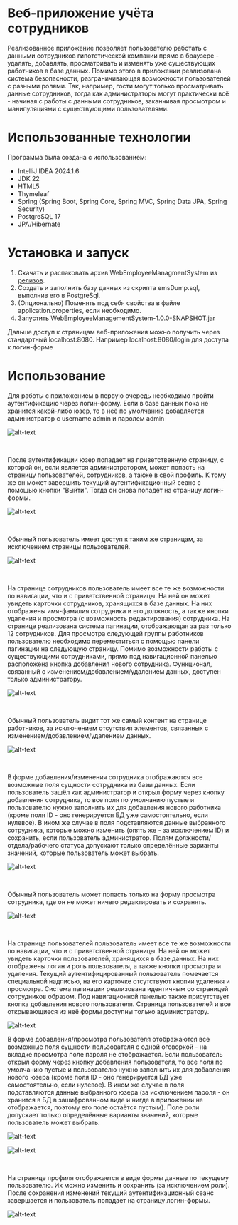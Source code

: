 # Веб-приложение учёта сотрудников
Реализованное приложение позволяет пользователю работать с данными сотрудников гипотетической компании прямо в браузере - удалять, добавлять, просматривать и изменять уже существующих работников в базе данных. Помимо этого в приложении реализована система безопасности, разграничивающая возможности пользователей с разными ролями. Так, например, гости могут только просматривать данные сотрудников, тогда как администраторы могут практически всё - начиная с работы с данными сотрудников, заканчивая просмотром и манипуляциями с существующими пользователями.
# Использованные технологии
Программа была создана с использованием:
* IntelliJ IDEA 2024.1.6
* JDK 22
* HTML5
* Thymeleaf 
* Spring (Spring Boot, Spring Core, Spring MVC, Spring Data JPA, Spring Security)
* PostgreSQL 17
* JPA/Hibernate 
# Установка и запуск
1. Скачать и распаковать архив WebEmployeeManagmentSystem из [релизов](https://github.com/qwert312/Web-Employee-Management-System/releases/latest).
2. Создать и заполнить базу данных из скрипта emsDump.sql, выполнив его в PostgreSql.
3. (Опционально) Поменять под себя свойства в файле application.properties, если необходимо.
4. Запустить WebEmployeeManagementSystem-1.0.0-SNAPSHOT.jar

Дальше доступ к страницам веб-приложения можно получить через стандартный localhost:8080. Например localhost:8080/login для доступа к логин-форме
# Использование
Для работы с приложением в первую очередь необходимо пройти аутентификацию через логин-форму. Если в базе данных пока не хранится какой-либо юзер, то в неё по умолчанию добавляется администратор с username admin и паролем admin

![alt-text](images/image1.png)

&ensp;

После аутентификации юзер попадает на приветственную страницу, с которой он, если является администратором, может попасть на страницу пользователей, сотрудников, а также в свой профиль. К тому же он может завершить текущий аутентификационный сеанс с помощью кнопки "Выйти". Тогда он снова попадёт на страницу логин-формы.

![alt-text](images/image2.png)

&ensp;

Обычный пользователь имеет доступ к таким же страницам, за исключением страницы пользователей.

![alt-text](images/image3.png)

&ensp;

На странице сотрудников пользователь имеет все те же возможности по навигации, что и с приветственной страницы. На ней он может увидеть карточки сотрудников, хранящихся в базе данных. На них отображены имя-фамилия сотрудника и его должность, а также кнопки удаления и просмотра (с возможность редактирования) сотрудника. На странице реализована система пагинации, отображающая за раз только 12 сотрудников. Для просмотра следующей группы работников пользователю необходимо переместиться с помощью панели пагинации на следующую страницу. Помимо возможности работы с существующими сотрудниками, прямо под навигационной панелью расположена кнопка добавления нового сотрудника. Функционал, связанный с изменением/добавлением/удалением данных, доступен только администратору.

![alt-text](images/image4.png)

&ensp;

Обычный пользователь видит тот же самый контент на странице работников, за исключением отсутствия элементов, связанных с изменением/добавлением/удалением данных.

![alt-text](images/image5.png)

&ensp;

В форме добавления/изменения сотрудника отображаются все возможные поля сущности сотрудника из базы данных. Если пользователь зашёл как администратор и открыл форму через кнопку добавления сотрудника, то все поля по умолчанию пустые и пользователю нужно заполнить их для добавления нового работника (кроме поля ID - оно генерируется БД уже самостоятельно, если нулевое). В ином же случае в поля подставляются данные выбранного сотрудника, которые можно изменить (опять же - за исключением ID) и сохранить, если пользователь администратор. Полям должности/отдела/рабочего статуса допускают только определённые варианты значений, которые пользователь может выбрать.

![alt-text](images/image6.png)

&ensp;

Обычный пользователь может попасть только на форму просмотра сотрудника, где он не может ничего редактировать и сохранять.

![alt-text](images/image7.png)

&ensp;

На странице пользователей пользователь имеет все те же возможности по навигации, что и с приветственной страницы. На ней он может увидеть карточки пользователей, хранящихся в базе данных. На них отображены логин и роль пользователя, а также кнопки просмотра и удаления. Текущий аутентифицированный пользователь помечается специальной надписью, на его карточке отсутствуют кнопки удаления и просмотра. Система пагинации реализована идентичным со страницей сотрудников образом. Под навигационной панелью также присутствует кнопка добавления нового пользователя. Страница пользователей и все открывающиеся из неё формы доступны только администратору.

![alt-text](images/image8.png)

В форме добавления/просмотра пользователя отображаются все возможные поля сущности пользователя с одной оговоркой - на вкладке просмотра поле пароля не отображается. Если пользователь открыл форму через кнопку добавления пользователя, то все поля по умолчанию пустые и пользователю нужно заполнить их для добавления нового юзера (кроме поля ID - оно генерируется БД уже самостоятельно, если нулевое). В ином же случае в поля подставляются данные выбранного юзера (за исключением пароля - он хранится в БД в зашифрованном виде и нигде в приложении не отображается, поэтому его поле остаётся пустым). Поле роли допускает только определённые варианты значений, которые пользователь может выбрать.

![alt-text](images/image9.png)

![alt-text](images/image10.png)

&ensp;

На странице профиля отображается в виде формы данные по текущему пользователю. Их можно изменить и сохранить (за исключением роли). После сохранения изменений текущий аутентификационный сеанс завершается и пользователь попадает на страницу логин-формы.

![alt-text](images/image11.png)